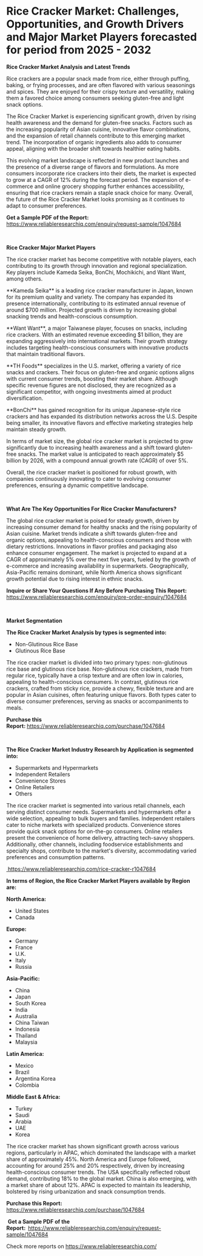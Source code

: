 <p><h1>Rice Cracker Market: Challenges, Opportunities, and Growth Drivers and Major Market Players forecasted for period from 2025 - 2032</h1></p><p><strong>Rice Cracker Market Analysis and Latest Trends</strong></p>
<p><p>Rice crackers are a popular snack made from rice, either through puffing, baking, or frying processes, and are often flavored with various seasonings and spices. They are enjoyed for their crispy texture and versatility, making them a favored choice among consumers seeking gluten-free and light snack options. </p><p>The Rice Cracker Market is experiencing significant growth, driven by rising health awareness and the demand for gluten-free snacks. Factors such as the increasing popularity of Asian cuisine, innovative flavor combinations, and the expansion of retail channels contribute to this emerging market trend. The incorporation of organic ingredients also adds to consumer appeal, aligning with the broader shift towards healthier eating habits.</p><p>This evolving market landscape is reflected in new product launches and the presence of a diverse range of flavors and formulations. As more consumers incorporate rice crackers into their diets, the market is expected to grow at a CAGR of 12% during the forecast period. The expansion of e-commerce and online grocery shopping further enhances accessibility, ensuring that rice crackers remain a staple snack choice for many. Overall, the future of the Rice Cracker Market looks promising as it continues to adapt to consumer preferences.</p></p>
<p><strong>Get a Sample PDF of the Report:&nbsp;</strong> <a href="https://www.reliableresearchiq.com/enquiry/request-sample/1047684?utm_campaign=1900&utm_medium=2&utm_source=Github&utm_content=ia&utm_term=14012025&utm_id=rice-cracker">https://www.reliableresearchiq.com/enquiry/request-sample/1047684</a></p>
<p>&nbsp;</p>
<p><strong>Rice Cracker Major Market Players</strong></p>
<p><p>The rice cracker market has become competitive with notable players, each contributing to its growth through innovation and regional specialization. Key players include Kameda Seika, BonChi, Mochikichi, and Want Want, among others.</p><p>**Kameda Seika** is a leading rice cracker manufacturer in Japan, known for its premium quality and variety. The company has expanded its presence internationally, contributing to its estimated annual revenue of around $700 million. Projected growth is driven by increasing global snacking trends and health-conscious consumption.</p><p>**Want Want**, a major Taiwanese player, focuses on snacks, including rice crackers. With an estimated revenue exceeding $1 billion, they are expanding aggressively into international markets. Their growth strategy includes targeting health-conscious consumers with innovative products that maintain traditional flavors.</p><p>**TH Foods** specializes in the U.S. market, offering a variety of rice snacks and crackers. Their focus on gluten-free and organic options aligns with current consumer trends, boosting their market share. Although specific revenue figures are not disclosed, they are recognized as a significant competitor, with ongoing investments aimed at product diversification.</p><p>**BonChi** has gained recognition for its unique Japanese-style rice crackers and has expanded its distribution networks across the U.S. Despite being smaller, its innovative flavors and effective marketing strategies help maintain steady growth.</p><p>In terms of market size, the global rice cracker market is projected to grow significantly due to increasing health awareness and a shift toward gluten-free snacks. The market value is anticipated to reach approximately $5 billion by 2026, with a compound annual growth rate (CAGR) of over 5%.</p><p>Overall, the rice cracker market is positioned for robust growth, with companies continuously innovating to cater to evolving consumer preferences, ensuring a dynamic competitive landscape.</p></p>
<p>&nbsp;</p>
<p><strong>What Are The Key Opportunities For Rice Cracker Manufacturers?</strong></p>
<p><p>The global rice cracker market is poised for steady growth, driven by increasing consumer demand for healthy snacks and the rising popularity of Asian cuisine. Market trends indicate a shift towards gluten-free and organic options, appealing to health-conscious consumers and those with dietary restrictions. Innovations in flavor profiles and packaging also enhance consumer engagement. The market is projected to expand at a CAGR of approximately 5% over the next five years, fueled by the growth of e-commerce and increasing availability in supermarkets. Geographically, Asia-Pacific remains dominant, while North America shows significant growth potential due to rising interest in ethnic snacks.</p></p>
<p><strong>Inquire or Share Your Questions If Any Before Purchasing This Report:</strong> <a href="https://www.reliableresearchiq.com/enquiry/pre-order-enquiry/1047684?utm_campaign=1900&utm_medium=2&utm_source=Github&utm_content=ia&utm_term=14012025&utm_id=rice-cracker">https://www.reliableresearchiq.com/enquiry/pre-order-enquiry/1047684</a></p>
<p>&nbsp;</p>
<p><strong>Market Segmentation</strong></p>
<p><strong>The Rice Cracker Market Analysis by types is segmented into:</strong></p>
<p><ul><li>Non-Glutinous Rice Base</li><li>Glutinous Rice Base</li></ul></p>
<p><p>The rice cracker market is divided into two primary types: non-glutinous rice base and glutinous rice base. Non-glutinous rice crackers, made from regular rice, typically have a crisp texture and are often low in calories, appealing to health-conscious consumers. In contrast, glutinous rice crackers, crafted from sticky rice, provide a chewy, flexible texture and are popular in Asian cuisines, often featuring unique flavors. Both types cater to diverse consumer preferences, serving as snacks or accompaniments to meals.</p></p>
<p><strong>Purchase this Report:&nbsp;</strong><a href="https://www.reliableresearchiq.com/purchase/1047684?utm_campaign=1900&utm_medium=2&utm_source=Github&utm_content=ia&utm_term=14012025&utm_id=rice-cracker">https://www.reliableresearchiq.com/purchase/1047684</a></p>
<p>&nbsp;</p>
<p><strong>The Rice Cracker Market Industry Research by Application is segmented into:</strong></p>
<p><ul><li>Supermarkets and Hypermarkets</li><li>Independent Retailers</li><li>Convenience Stores</li><li>Online Retailers</li><li>Others</li></ul></p>
<p><p>The rice cracker market is segmented into various retail channels, each serving distinct consumer needs. Supermarkets and hypermarkets offer a wide selection, appealing to bulk buyers and families. Independent retailers cater to niche markets with specialized products. Convenience stores provide quick snack options for on-the-go consumers. Online retailers present the convenience of home delivery, attracting tech-savvy shoppers. Additionally, other channels, including foodservice establishments and specialty shops, contribute to the market's diversity, accommodating varied preferences and consumption patterns.</p></p>
<p><a href="https://www.reliableresearchiq.com/rice-cracker-r1047684?utm_campaign=1900&utm_medium=2&utm_source=Github&utm_content=ia&utm_term=14012025&utm_id=rice-cracker">&nbsp;https://www.reliableresearchiq.com/rice-cracker-r1047684</a></p>
<p><strong>In terms of Region, the Rice Cracker Market Players available by Region are:</strong></p>
<p>
    <p> <strong> North America: </strong>
        <ul>
            <li>United States</li>
            <li>Canada</li>
        </ul>
        </p> 
    <p> <strong> Europe: </strong>
        <ul>
            <li>Germany</li>
            <li>France</li>
            <li>U.K.</li>
            <li>Italy</li>
            <li>Russia</li>
        </ul>
        </p> 
    <p> <strong> Asia-Pacific: </strong>
        <ul>
            <li>China</li>
            <li>Japan</li>
            <li>South Korea</li>
            <li>India</li>
            <li>Australia</li>
            <li>China Taiwan</li>
            <li>Indonesia</li>
            <li>Thailand</li>
            <li>Malaysia</li>
        </ul>
        </p> 
    <p> <strong> Latin America: </strong>
        <ul>
            <li>Mexico</li>
            <li>Brazil</li>
            <li>Argentina Korea</li>
            <li>Colombia</li>
        </ul>
        </p> 
    <p> <strong> Middle East & Africa: </strong>
        <ul>
            <li>Turkey</li>
            <li>Saudi</li>
            <li>Arabia</li>
            <li>UAE</li>
            <li>Korea</li>
        </ul>
    </p>
    </p>
<p><p>The rice cracker market has shown significant growth across various regions, particularly in APAC, which dominated the landscape with a market share of approximately 45%. North America and Europe followed, accounting for around 25% and 20% respectively, driven by increasing health-conscious consumer trends. The USA specifically reflected robust demand, contributing 18% to the global market. China is also emerging, with a market share of about 12%. APAC is expected to maintain its leadership, bolstered by rising urbanization and snack consumption trends.</p></p>
<p><strong>Purchase this Report: </strong><a href="https://www.reliableresearchiq.com/purchase/1047684?utm_campaign=1900&utm_medium=2&utm_source=Github&utm_content=ia&utm_term=14012025&utm_id=rice-cracker">https://www.reliableresearchiq.com/purchase/1047684</a></p>
<p>&nbsp;<strong>Get a Sample PDF of the Report:&nbsp;&nbsp;</strong><a href="https://www.reliableresearchiq.com/enquiry/request-sample/1047684?utm_campaign=1900&utm_medium=2&utm_source=Github&utm_content=ia&utm_term=14012025&utm_id=rice-cracker">https://www.reliableresearchiq.com/enquiry/request-sample/1047684</a></p>
<p><strong></strong></p>
<p>Check more reports on <a href="https://www.reliableresearchiq.com/?utm_campaign=1900&utm_medium=2&utm_source=Github&utm_content=ia&utm_term=14012025&utm_id=rice-cracker">https://www.reliableresearchiq.com/</a></p>